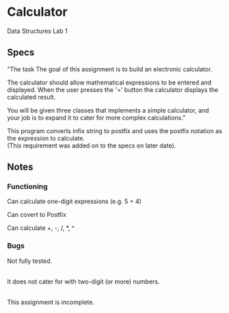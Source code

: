 # Calculator
Data Structures Lab 1 

## Specs

"The task The goal of this assignment is to build an electronic calculator. </br>

The calculator should allow mathematical expressions to be entered and displayed. When the user presses the '=' button the calculator displays the calculated result. </br>

You will be given three classes that implements a simple calculator, and your job is to expand it to cater for more complex calculations."

This program converts infix string to postfix and uses the postfix notation as the expression to calculate. <br>
(This requirement was added on to the specs on later date).

## Notes

### Functioning

Can calculate one-digit expressions (e.g. 5 + 4)

Can covert to Postfix </br>

Can calculate +, -, /, *, ^

### Bugs
Not fully tested. </br>
</br>

It does not cater for with two-digit (or more) numbers.

</br>
This assignment is incomplete. </br>
